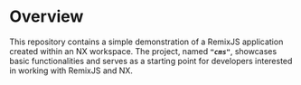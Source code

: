 # Overview

This repository contains a simple demonstration of a RemixJS application created within an NX workspace. The project, named **_`"cms"`_**, showcases basic functionalities and serves as a starting point for developers interested in working with RemixJS and NX.
